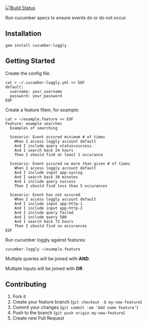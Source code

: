 [![Build Status](https://secure.travis-ci.org/brettweavnet/cucumber-loggly.png)](http://travis-ci.org/brettweavnet/cucumber-loggly)

Run cucumber specs to ensure events do or do not occur.

## Installation

```
gem install cucumber-loggly
```

## Getting Started

Create the config file.

```
cat > ~/.cucumber-loggly.yml << EOF
default:
  username: your_username
  password: your_password
EOF
```

Create a feature filem, for example:

```
cat > ~/example.feature << EOF
Feature: example searches
  Examples of searching

  Scenario: Event occured minimum # of times
    When I access loggly account default
    And I include query status=success
    And I search back 24 hours
    Then I should find at least 1 occurance

  Scenario: Event occured no more than given # of times
    When I access loggly account default
    And I include input app-syslog
    And I search back 30 minutes
    And I include query success
    Then I should find less than 5 occurances

  Scenario: Event has not occured
    When I access loggly account default
    And I include input app-http-1
    And I include input app-http-2
    And I include query failed
    And I include query 500
    And I search back 72 hours
    Then I should find no occurances
EOF
```

Run cucumber loggly against features:

```
cucumber-loggly ~/example.feature
```

Multiple queries will be joined with **AND**.

Multiple inputs will be joined with **OR**.

## Contributing

1. Fork it
2. Create your feature branch (`git checkout -b my-new-feature`)
3. Commit your changes (`git commit -am 'Add some feature'`)
4. Push to the branch (`git push origin my-new-feature`)
5. Create new Pull Request

